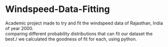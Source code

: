 # Windspeed-Data-Fitting
Academic project made to try and fit the windspeed data of Rajasthan, India of year 2000. \
comparing different probability distributions that can fit our dataset the best./ 
we calculated the goodness of fit for each, using python.

